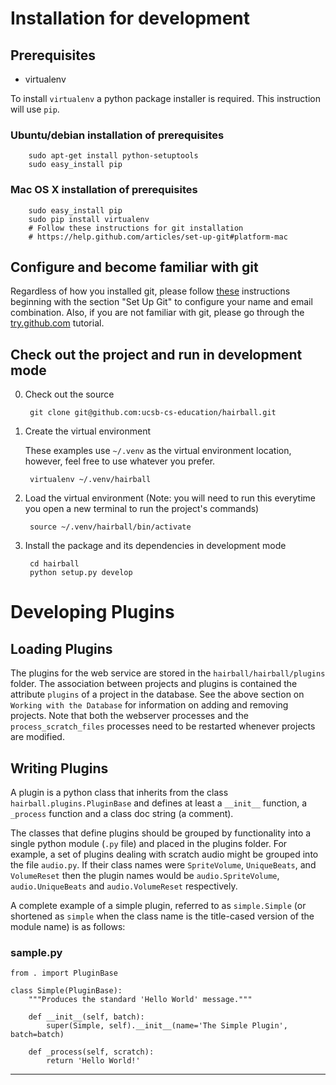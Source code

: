 # Installation for development

## Prerequisites

 * virtualenv

To install `virtualenv` a python package installer is
required. This instruction will use `pip`.

### Ubuntu/debian installation of prerequisites

        sudo apt-get install python-setuptools
        sudo easy_install pip

### Mac OS X installation of prerequisites

        sudo easy_install pip
        sudo pip install virtualenv
        # Follow these instructions for git installation
        # https://help.github.com/articles/set-up-git#platform-mac

## Configure and become familiar with git

Regardless of how you installed git, please follow
[these](https://help.github.com/articles/set-up-git#platform-all) instructions
beginning with the section "Set Up Git" to configure your name and email
combination. Also, if you are not familiar with git, please go through the
[try.github.com](http://try.github.com/) tutorial.

## Check out the project and run in development mode

0. Check out the source

        git clone git@github.com:ucsb-cs-education/hairball.git

0. Create the virtual environment

    These examples use `~/.venv` as the virtual environment location,
    however, feel free to use whatever you prefer.

        virtualenv ~/.venv/hairball

0. Load the virtual environment (Note: you will need to run this everytime you
open a new terminal to run the project's commands)

        source ~/.venv/hairball/bin/activate

0. Install the package and its dependencies in development mode

        cd hairball
        python setup.py develop

# Developing Plugins

## Loading Plugins

The plugins for the web service are stored in the
`hairball/hairball/plugins` folder. The association between projects
and plugins is contained the attribute `plugins` of a project in the
database. See the above section on `Working with the Database` for information
on adding and removing projects. Note that both the webserver processes and the
`process_scratch_files` processes need to be restarted whenever projects are
modified.

## Writing Plugins

A plugin is a python class that inherits from the class
`hairball.plugins.PluginBase` and defines at least a `__init__` function, a
`_process` function and a class doc string (a comment).

The classes that define plugins should be grouped by functionality into a
single python module (`.py` file) and placed in the plugins folder. For
example, a set of plugins dealing with scratch audio might be grouped into
the file `audio.py`. If their class names were `SpriteVolume`, `UniqueBeats`,
and `VolumeReset` then the plugin names would be `audio.SpriteVolume`,
`audio.UniqueBeats` and `audio.VolumeReset` respectively.

A complete example of a simple plugin, referred to as `simple.Simple` (or
shortened as `simple` when the class name is the title-cased version of the
module name) is as follows:

### sample.py

    from . import PluginBase

    class Simple(PluginBase):
        """Produces the standard 'Hello World' message."""

        def __init__(self, batch):
            super(Simple, self).__init__(name='The Simple Plugin', batch=batch)

        def _process(self, scratch):
            return 'Hello World!'

---
